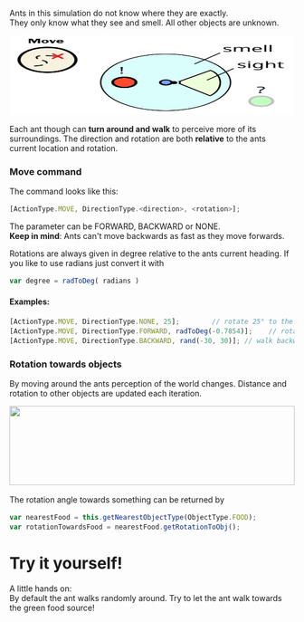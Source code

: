 Ants in this simulation do not know where they are exactly.<br>
They only know what they see and smell. All other objects are unknown.

<img src="../images/tutorial_01move.svg" width="100%" height="140px">

Each ant though can <b>turn around and walk</b> to perceive more of its surroundings.
The direction and rotation are both <b>relative</b> to the ants current location and rotation.


### Move command
The command looks like this: 
```javascript
[ActionType.MOVE, DirectionType.<direction>, <rotation>];
```
The <direction> parameter can be FORWARD, BACKWARD or NONE.<br>
<b>Keep in mind</b>: Ants can't move backwards as fast as they move forwards.

Rotations are always given in degree relative to the ants current heading.
If you like to use radians just convert it with 
```javascript 
var degree = radToDeg( radians )
```

#### Examples:
```javascript
[ActionType.MOVE, DirectionType.NONE, 25];        // rotate 25° to the left
[ActionType.MOVE, DirectionType.FORWARD, radToDeg(-0.7854)];    // rotate 45° to the right
[ActionType.MOVE, DirectionType.BACKWARD, rand(-30, 30)]; // walk backward with a random rotation (-30°,30°)
```

### Rotation towards objects
By moving around the ants perception of the world changes.
Distance and rotation to other objects are updated each iteration.

<img src="../images/rotationToObj.svg" width="100%" height="140px">

The rotation angle towards something can be returned by
```javascript 
var nearestFood = this.getNearestObjectType(ObjectType.FOOD);
var rotationTowardsFood = nearestFood.getRotationToObj();
```

# Try it yourself!<br>
<link rel="stylesheet" href="../style.css">
A little hands on:<br>
By default the ant walks randomly around.
Try to let the ant walk towards the green food source!

<script src="../js/external/ace_min_noconflict/ace.js"></script>
<script src="../js/external/ace_min_noconflict/ext-language_tools.js"></script>
<script src="../js/settingsGlobal.js"></script>
<script src="../js/debug.js"></script>
<script src="../js/globals.js"></script>
<script data-main="../js/initTutorial" src="../js/external/require.js"></script>
<input type="number" value="1" id="tutorialPart" style="display:none">

<div id="finished" style="display:none;">
	<b>Congratulations!</b><br>
	You can now continue with the [Harvest]{@tutorial 02_harvest} tutorial.
</div>
